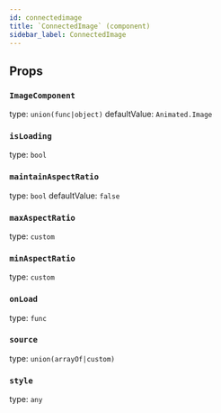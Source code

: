 ```yaml
---
id: connectedimage
title: `ConnectedImage` (component)
sidebar_label: ConnectedImage
---
```



Props
-----

### `ImageComponent`

type: `union(func|object)`
defaultValue: `Animated.Image`


### `isLoading`

type: `bool`


### `maintainAspectRatio`

type: `bool`
defaultValue: `false`


### `maxAspectRatio`

type: `custom`


### `minAspectRatio`

type: `custom`


### `onLoad`

type: `func`


### `source`

type: `union(arrayOf|custom)`


### `style`

type: `any`


